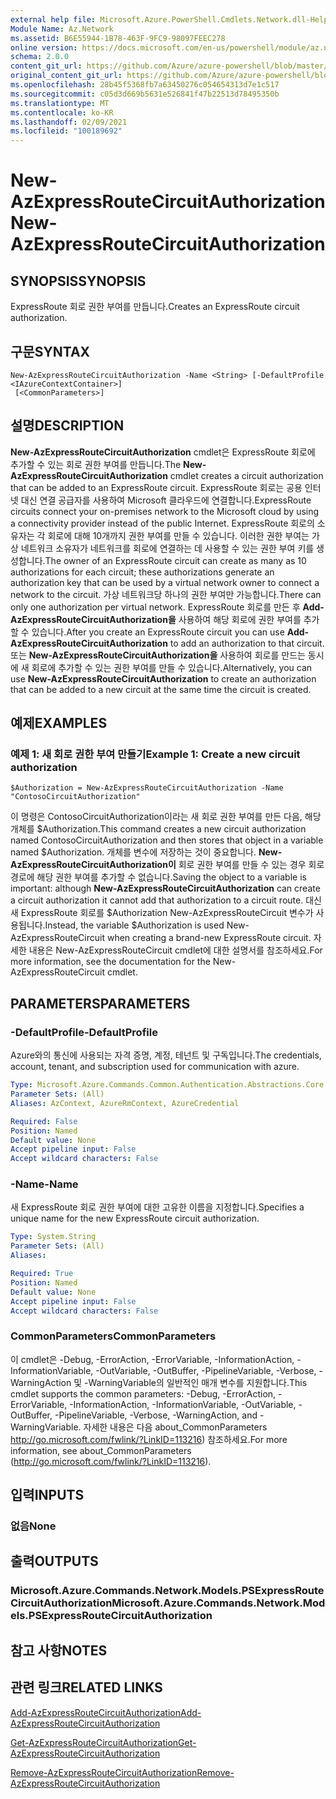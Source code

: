 ```yaml
---
external help file: Microsoft.Azure.PowerShell.Cmdlets.Network.dll-Help.xml
Module Name: Az.Network
ms.assetid: B6E55944-1B78-463F-9FC9-98097FEEC278
online version: https://docs.microsoft.com/en-us/powershell/module/az.network/new-azexpressroutecircuitauthorization
schema: 2.0.0
content_git_url: https://github.com/Azure/azure-powershell/blob/master/src/Network/Network/help/New-AzExpressRouteCircuitAuthorization.md
original_content_git_url: https://github.com/Azure/azure-powershell/blob/master/src/Network/Network/help/New-AzExpressRouteCircuitAuthorization.md
ms.openlocfilehash: 28b45f5368fb7a63450276c054654313d7e1c517
ms.sourcegitcommit: c05d3d669b5631e526841f47b22513d78495350b
ms.translationtype: MT
ms.contentlocale: ko-KR
ms.lasthandoff: 02/09/2021
ms.locfileid: "100189692"
---
```

# <span data-ttu-id="c9d81-101">New-AzExpressRouteCircuitAuthorization</span><span class="sxs-lookup"><span data-stu-id="c9d81-101">New-AzExpressRouteCircuitAuthorization</span></span>

## <span data-ttu-id="c9d81-102">SYNOPSIS</span><span class="sxs-lookup"><span data-stu-id="c9d81-102">SYNOPSIS</span></span>
<span data-ttu-id="c9d81-103">ExpressRoute 회로 권한 부여를 만듭니다.</span><span class="sxs-lookup"><span data-stu-id="c9d81-103">Creates an ExpressRoute circuit authorization.</span></span>

## <span data-ttu-id="c9d81-104">구문</span><span class="sxs-lookup"><span data-stu-id="c9d81-104">SYNTAX</span></span>

```
New-AzExpressRouteCircuitAuthorization -Name <String> [-DefaultProfile <IAzureContextContainer>]
 [<CommonParameters>]
```

## <span data-ttu-id="c9d81-105">설명</span><span class="sxs-lookup"><span data-stu-id="c9d81-105">DESCRIPTION</span></span>
<span data-ttu-id="c9d81-106">**New-AzExpressRouteCircuitAuthorization** cmdlet은 ExpressRoute 회로에 추가할 수 있는 회로 권한 부여를 만듭니다.</span><span class="sxs-lookup"><span data-stu-id="c9d81-106">The **New-AzExpressRouteCircuitAuthorization** cmdlet creates a circuit authorization that can be added to an ExpressRoute circuit.</span></span> <span data-ttu-id="c9d81-107">ExpressRoute 회로는 공용 인터넷 대신 연결 공급자를 사용하여 Microsoft 클라우드에 연결합니다.</span><span class="sxs-lookup"><span data-stu-id="c9d81-107">ExpressRoute circuits connect your on-premises network to the Microsoft cloud by using a connectivity provider instead of the public Internet.</span></span> <span data-ttu-id="c9d81-108">ExpressRoute 회로의 소유자는 각 회로에 대해 10개까지 권한 부여를 만들 수 있습니다. 이러한 권한 부여는 가상 네트워크 소유자가 네트워크를 회로에 연결하는 데 사용할 수 있는 권한 부여 키를 생성합니다.</span><span class="sxs-lookup"><span data-stu-id="c9d81-108">The owner of an ExpressRoute circuit can create as many as 10 authorizations for each circuit; these authorizations generate an authorization key that can be used by a virtual network owner to connect a network to the circuit.</span></span> <span data-ttu-id="c9d81-109">가상 네트워크당 하나의 권한 부여만 가능합니다.</span><span class="sxs-lookup"><span data-stu-id="c9d81-109">There can only one authorization per virtual network.</span></span>
<span data-ttu-id="c9d81-110">ExpressRoute 회로를 만든 후 **Add-AzExpressRouteCircuitAuthorization을** 사용하여 해당 회로에 권한 부여를 추가할 수 있습니다.</span><span class="sxs-lookup"><span data-stu-id="c9d81-110">After you create an ExpressRoute circuit you can use **Add-AzExpressRouteCircuitAuthorization** to add an authorization to that circuit.</span></span>
<span data-ttu-id="c9d81-111">또는 **New-AzExpressRouteCircuitAuthorization을** 사용하여 회로를 만드는 동시에 새 회로에 추가할 수 있는 권한 부여를 만들 수 있습니다.</span><span class="sxs-lookup"><span data-stu-id="c9d81-111">Alternatively, you can use **New-AzExpressRouteCircuitAuthorization** to create an authorization that can be added to a new circuit at the same time the circuit is created.</span></span>

## <span data-ttu-id="c9d81-112">예제</span><span class="sxs-lookup"><span data-stu-id="c9d81-112">EXAMPLES</span></span>

### <span data-ttu-id="c9d81-113">예제 1: 새 회로 권한 부여 만들기</span><span class="sxs-lookup"><span data-stu-id="c9d81-113">Example 1: Create a new circuit authorization</span></span>
```
$Authorization = New-AzExpressRouteCircuitAuthorization -Name "ContosoCircuitAuthorization"
```

<span data-ttu-id="c9d81-114">이 명령은 ContosoCircuitAuthorization이라는 새 회로 권한 부여를 만든 다음, 해당 개체를 $Authorization.</span><span class="sxs-lookup"><span data-stu-id="c9d81-114">This command creates a new circuit authorization named ContosoCircuitAuthorization and then stores that object in a variable named $Authorization.</span></span> <span data-ttu-id="c9d81-115">개체를 변수에 저장하는 것이 중요합니다. **New-AzExpressRouteCircuitAuthorization이** 회로 권한 부여를 만들 수 있는 경우 회로 경로에 해당 권한 부여를 추가할 수 없습니다.</span><span class="sxs-lookup"><span data-stu-id="c9d81-115">Saving the object to a variable is important: although **New-AzExpressRouteCircuitAuthorization** can create a circuit authorization it cannot add that authorization to a circuit route.</span></span> <span data-ttu-id="c9d81-116">대신 새 ExpressRoute 회로를 $Authorization New-AzExpressRouteCircuit 변수가 사용됩니다.</span><span class="sxs-lookup"><span data-stu-id="c9d81-116">Instead, the variable $Authorization is used New-AzExpressRouteCircuit when creating a brand-new ExpressRoute circuit.</span></span>
<span data-ttu-id="c9d81-117">자세한 내용은 New-AzExpressRouteCircuit cmdlet에 대한 설명서를 참조하세요.</span><span class="sxs-lookup"><span data-stu-id="c9d81-117">For more information, see the documentation for the New-AzExpressRouteCircuit cmdlet.</span></span>

## <span data-ttu-id="c9d81-118">PARAMETERS</span><span class="sxs-lookup"><span data-stu-id="c9d81-118">PARAMETERS</span></span>

### <span data-ttu-id="c9d81-119">-DefaultProfile</span><span class="sxs-lookup"><span data-stu-id="c9d81-119">-DefaultProfile</span></span>
<span data-ttu-id="c9d81-120">Azure와의 통신에 사용되는 자격 증명, 계정, 테넌트 및 구독입니다.</span><span class="sxs-lookup"><span data-stu-id="c9d81-120">The credentials, account, tenant, and subscription used for communication with azure.</span></span>

```yaml
Type: Microsoft.Azure.Commands.Common.Authentication.Abstractions.Core.IAzureContextContainer
Parameter Sets: (All)
Aliases: AzContext, AzureRmContext, AzureCredential

Required: False
Position: Named
Default value: None
Accept pipeline input: False
Accept wildcard characters: False
```

### <span data-ttu-id="c9d81-121">-Name</span><span class="sxs-lookup"><span data-stu-id="c9d81-121">-Name</span></span>
<span data-ttu-id="c9d81-122">새 ExpressRoute 회로 권한 부여에 대한 고유한 이름을 지정합니다.</span><span class="sxs-lookup"><span data-stu-id="c9d81-122">Specifies a unique name for the new ExpressRoute circuit authorization.</span></span>

```yaml
Type: System.String
Parameter Sets: (All)
Aliases:

Required: True
Position: Named
Default value: None
Accept pipeline input: False
Accept wildcard characters: False
```

### <span data-ttu-id="c9d81-123">CommonParameters</span><span class="sxs-lookup"><span data-stu-id="c9d81-123">CommonParameters</span></span>
<span data-ttu-id="c9d81-124">이 cmdlet은 -Debug, -ErrorAction, -ErrorVariable, -InformationAction, -InformationVariable, -OutVariable, -OutBuffer, -PipelineVariable, -Verbose, -WarningAction 및 -WarningVariable의 일반적인 매개 변수를 지원합니다.</span><span class="sxs-lookup"><span data-stu-id="c9d81-124">This cmdlet supports the common parameters: -Debug, -ErrorAction, -ErrorVariable, -InformationAction, -InformationVariable, -OutVariable, -OutBuffer, -PipelineVariable, -Verbose, -WarningAction, and -WarningVariable.</span></span> <span data-ttu-id="c9d81-125">자세한 내용은 다음 about_CommonParameters http://go.microsoft.com/fwlink/?LinkID=113216) 참조하세요.</span><span class="sxs-lookup"><span data-stu-id="c9d81-125">For more information, see about_CommonParameters (http://go.microsoft.com/fwlink/?LinkID=113216).</span></span>

## <span data-ttu-id="c9d81-126">입력</span><span class="sxs-lookup"><span data-stu-id="c9d81-126">INPUTS</span></span>

### <span data-ttu-id="c9d81-127">없음</span><span class="sxs-lookup"><span data-stu-id="c9d81-127">None</span></span>

## <span data-ttu-id="c9d81-128">출력</span><span class="sxs-lookup"><span data-stu-id="c9d81-128">OUTPUTS</span></span>

### <span data-ttu-id="c9d81-129">Microsoft.Azure.Commands.Network.Models.PSExpressRouteCircuitAuthorization</span><span class="sxs-lookup"><span data-stu-id="c9d81-129">Microsoft.Azure.Commands.Network.Models.PSExpressRouteCircuitAuthorization</span></span>

## <span data-ttu-id="c9d81-130">참고 사항</span><span class="sxs-lookup"><span data-stu-id="c9d81-130">NOTES</span></span>

## <span data-ttu-id="c9d81-131">관련 링크</span><span class="sxs-lookup"><span data-stu-id="c9d81-131">RELATED LINKS</span></span>

[<span data-ttu-id="c9d81-132">Add-AzExpressRouteCircuitAuthorization</span><span class="sxs-lookup"><span data-stu-id="c9d81-132">Add-AzExpressRouteCircuitAuthorization</span></span>](./Add-AzExpressRouteCircuitAuthorization.md)

[<span data-ttu-id="c9d81-133">Get-AzExpressRouteCircuitAuthorization</span><span class="sxs-lookup"><span data-stu-id="c9d81-133">Get-AzExpressRouteCircuitAuthorization</span></span>](./Get-AzExpressRouteCircuitAuthorization.md)

[<span data-ttu-id="c9d81-134">Remove-AzExpressRouteCircuitAuthorization</span><span class="sxs-lookup"><span data-stu-id="c9d81-134">Remove-AzExpressRouteCircuitAuthorization</span></span>](./Remove-AzExpressRouteCircuitAuthorization.md)


